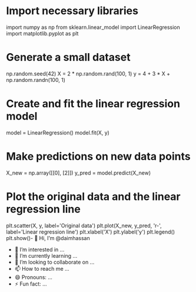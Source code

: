 # Import necessary libraries
import numpy as np
from sklearn.linear_model import LinearRegression
import matplotlib.pyplot as plt

# Generate a small dataset
np.random.seed(42)
X = 2 * np.random.rand(100, 1)
y = 4 + 3 * X + np.random.randn(100, 1)

# Create and fit the linear regression model
model = LinearRegression()
model.fit(X, y)

# Make predictions on new data points
X_new = np.array([[0], [2]])
y_pred = model.predict(X_new)

# Plot the original data and the linear regression line
plt.scatter(X, y, label='Original data')
plt.plot(X_new, y_pred, 'r-', label='Linear regression line')
plt.xlabel('X')
plt.ylabel('y')
plt.legend()
plt.show()- 👋 Hi, I’m @daimhassan
- 👀 I’m interested in ...
- 🌱 I’m currently learning ...
- 💞️ I’m looking to collaborate on ...
- 📫 How to reach me ...
- 😄 Pronouns: ...
- ⚡ Fun fact: ...

<!---
daimhassan/daimhassan is a ✨ special ✨ repository because its `README.md` (this file) appears on your GitHub profile.
You can click the Preview link to take a look at your changes.
--->
